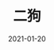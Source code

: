 ---
home: true
title: 二狗
date: 2021-01-20
heroText: 二狗 の 技术分享 & 生活记事
heroImage: /image/avatar.jpeg
heroImageStyle: {
  maxHeight: '200px',
  display: block,
  margin: '6rem auto 1.5rem',
  borderRadius: '50%',
  boxShadow: '0 5px 18px rgba(0,0,0,0.2)'
}
---